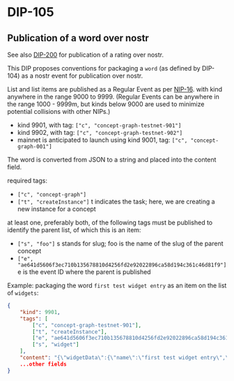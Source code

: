 DIP-105
======

Publication of a word over nostr
------------------------------

See also [DIP-200](../conceptGraph/200.md) for publication of a rating over nostr.

This DIP proposes conventions for packaging a `word` (as defined by DIP-104) as a nostr event for publication over nostr.

List and list items are published as a Regular Event as per [NIP-16](https://github.com/nostr-protocol/nips/blob/master/16.md). with kind anywhere in the range 9000 to 9999. (Regular Events can be anywhere in the range 1000 - 9999m, but kinds below 9000 are used to minimize potential collisions with other NIPs.)

- kind 9901, with tag: `["c", "concept-graph-testnet-901"]`
- kind 9902, with tag: `["c", "concept-graph-testnet-902"]`
- mainnet is anticipated to launch using kind 9001, tag: `["c", "concept-graph-001"]`

The word is converted from JSON to a string and placed into the content field.

required tags:
- `["c", "concept-graph"]` 
- `["t", "createInstance"]` t indicates the task; here, we are creating a new instance for a concept

at least one, preferably both, of the following tags must be published to identify the parent list, of which this is an item:
- `["s", "foo"]` s stands for slug; foo is the name of the slug of the parent concept
- `["e", "ae641d5606f3ec710b135678810d4256fd2e92022896ca58d194c361c46d81f9"]` e is the event ID where the parent is published

Example: packaging the word `first test widget entry` as an item on the list of `widgets`:

```json
{
    "kind": 9901,
    "tags": [
        ["c", "concept-graph-testnet-901"],
        ["t", "createInstance"],
        ["e", "ae641d5606f3ec710b135678810d4256fd2e92022896ca58d194c361c46d81f9"],
        ["s", "widget"]
    ],
    "content": "{\"widgetData\":{\"name\":\"first test widget entry\",\"slug\":\"firstTestWidgetEntry\",\"description\":\"a sample entry to the list of widgets\"}}",
    ...other fields
}
```


